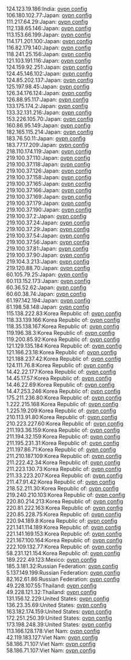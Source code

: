 124.123.19.186:India: [ovpn config](vpn/124_123_19_186.ovpn)  
106.180.102.77:Japan: [ovpn config](vpn/106_180_102_77.ovpn)  
111.217.64.29:Japan: [ovpn config](vpn/111_217_64_29.ovpn)  
112.138.65.146:Japan: [ovpn config](vpn/112_138_65_146.ovpn)  
113.153.66.199:Japan: [ovpn config](vpn/113_153_66_199.ovpn)  
114.171.201.100:Japan: [ovpn config](vpn/114_171_201_100.ovpn)  
116.82.179.140:Japan: [ovpn config](vpn/116_82_179_140.ovpn)  
118.241.25.156:Japan: [ovpn config](vpn/118_241_25_156.ovpn)  
121.103.191.116:Japan: [ovpn config](vpn/121_103_191_116.ovpn)  
124.159.92.251:Japan: [ovpn config](vpn/124_159_92_251.ovpn)  
124.45.146.102:Japan: [ovpn config](vpn/124_45_146_102.ovpn)  
124.85.202.137:Japan: [ovpn config](vpn/124_85_202_137.ovpn)  
125.197.98.45:Japan: [ovpn config](vpn/125_197_98_45.ovpn)  
126.34.176.124:Japan: [ovpn config](vpn/126_34_176_124.ovpn)  
126.88.95.117:Japan: [ovpn config](vpn/126_88_95_117.ovpn)  
133.175.174.2:Japan: [ovpn config](vpn/133_175_174_2.ovpn)  
133.32.131.216:Japan: [ovpn config](vpn/133_32_131_216.ovpn)  
153.226.105.70:Japan: [ovpn config](vpn/153_226_105_70.ovpn)  
160.86.95.149:Japan: [ovpn config](vpn/160_86_95_149.ovpn)  
182.165.115.214:Japan: [ovpn config](vpn/182_165_115_214.ovpn)  
183.76.50.11:Japan: [ovpn config](vpn/183_76_50_11.ovpn)  
183.77.17.209:Japan: [ovpn config](vpn/183_77_17_209.ovpn)  
218.110.174.119:Japan: [ovpn config](vpn/218_110_174_119.ovpn)  
219.100.37.110:Japan: [ovpn config](vpn/219_100_37_110.ovpn)  
219.100.37.118:Japan: [ovpn config](vpn/219_100_37_118.ovpn)  
219.100.37.126:Japan: [ovpn config](vpn/219_100_37_126.ovpn)  
219.100.37.158:Japan: [ovpn config](vpn/219_100_37_158.ovpn)  
219.100.37.165:Japan: [ovpn config](vpn/219_100_37_165.ovpn)  
219.100.37.166:Japan: [ovpn config](vpn/219_100_37_166.ovpn)  
219.100.37.169:Japan: [ovpn config](vpn/219_100_37_169.ovpn)  
219.100.37.179:Japan: [ovpn config](vpn/219_100_37_179.ovpn)  
219.100.37.190:Japan: [ovpn config](vpn/219_100_37_190.ovpn)  
219.100.37.2:Japan: [ovpn config](vpn/219_100_37_2.ovpn)  
219.100.37.24:Japan: [ovpn config](vpn/219_100_37_24.ovpn)  
219.100.37.29:Japan: [ovpn config](vpn/219_100_37_29.ovpn)  
219.100.37.54:Japan: [ovpn config](vpn/219_100_37_54.ovpn)  
219.100.37.56:Japan: [ovpn config](vpn/219_100_37_56.ovpn)  
219.100.37.81:Japan: [ovpn config](vpn/219_100_37_81.ovpn)  
219.100.37.90:Japan: [ovpn config](vpn/219_100_37_90.ovpn)  
219.104.3.213:Japan: [ovpn config](vpn/219_104_3_213.ovpn)  
219.120.88.70:Japan: [ovpn config](vpn/219_120_88_70.ovpn)  
60.105.79.25:Japan: [ovpn config](vpn/60_105_79_25.ovpn)  
60.113.152.173:Japan: [ovpn config](vpn/60_113_152_173.ovpn)  
60.36.52.62:Japan: [ovpn config](vpn/60_36_52_62.ovpn)  
60.60.38.74:Japan: [ovpn config](vpn/60_60_38_74.ovpn)  
61.197.142.194:Japan: [ovpn config](vpn/61_197_142_194.ovpn)  
61.198.58.148:Japan: [ovpn config](vpn/61_198_58_148.ovpn)  
115.138.222.83:Korea Republic of: [ovpn config](vpn/115_138_222_83.ovpn)  
118.33.139.166:Korea Republic of: [ovpn config](vpn/118_33_139_166.ovpn)  
118.35.138.167:Korea Republic of: [ovpn config](vpn/118_35_138_167.ovpn)  
119.196.38.3:Korea Republic of: [ovpn config](vpn/119_196_38_3.ovpn)  
119.200.85.92:Korea Republic of: [ovpn config](vpn/119_200_85_92.ovpn)  
121.129.135.184:Korea Republic of: [ovpn config](vpn/121_129_135_184.ovpn)  
121.166.23.18:Korea Republic of: [ovpn config](vpn/121_166_23_18.ovpn)  
121.188.237.42:Korea Republic of: [ovpn config](vpn/121_188_237_42.ovpn)  
124.111.76.8:Korea Republic of: [ovpn config](vpn/124_111_76_8.ovpn)  
14.42.22.177:Korea Republic of: [ovpn config](vpn/14_42_22_177.ovpn)  
14.45.17.57:Korea Republic of: [ovpn config](vpn/14_45_17_57.ovpn)  
14.46.22.69:Korea Republic of: [ovpn config](vpn/14_46_22_69.ovpn)  
14.47.253.246:Korea Republic of: [ovpn config](vpn/14_47_253_246.ovpn)  
175.211.236.80:Korea Republic of: [ovpn config](vpn/175_211_236_80.ovpn)  
1.222.215.168:Korea Republic of: [ovpn config](vpn/1_222_215_168.ovpn)  
1.225.19.209:Korea Republic of: [ovpn config](vpn/1_225_19_209.ovpn)  
210.113.91.80:Korea Republic of: [ovpn config](vpn/210_113_91_80.ovpn)  
210.223.227.60:Korea Republic of: [ovpn config](vpn/210_223_227_60.ovpn)  
211.193.36.159:Korea Republic of: [ovpn config](vpn/211_193_36_159.ovpn)  
211.194.32.159:Korea Republic of: [ovpn config](vpn/211_194_32_159.ovpn)  
211.195.231.31:Korea Republic of: [ovpn config](vpn/211_195_231_31.ovpn)  
211.197.86.71:Korea Republic of: [ovpn config](vpn/211_197_86_71.ovpn)  
211.210.187.109:Korea Republic of: [ovpn config](vpn/211_210_187_109.ovpn)  
211.222.42.34:Korea Republic of: [ovpn config](vpn/211_222_42_34.ovpn)  
211.223.130.73:Korea Republic of: [ovpn config](vpn/211_223_130_73.ovpn)  
211.33.223.207:Korea Republic of: [ovpn config](vpn/211_33_223_207.ovpn)  
211.47.91.42:Korea Republic of: [ovpn config](vpn/211_47_91_42.ovpn)  
218.52.211.30:Korea Republic of: [ovpn config](vpn/218_52_211_30.ovpn)  
219.240.210.103:Korea Republic of: [ovpn config](vpn/219_240_210_103.ovpn)  
220.80.214.213:Korea Republic of: [ovpn config](vpn/220_80_214_213.ovpn)  
220.81.222.163:Korea Republic of: [ovpn config](vpn/220_81_222_163.ovpn)  
220.85.228.75:Korea Republic of: [ovpn config](vpn/220_85_228_75.ovpn)  
220.94.189.8:Korea Republic of: [ovpn config](vpn/220_94_189_8.ovpn)  
221.141.114.189:Korea Republic of: [ovpn config](vpn/221_141_114_189.ovpn)  
221.141.169.153:Korea Republic of: [ovpn config](vpn/221_141_169_153.ovpn)  
221.167.100.164:Korea Republic of: [ovpn config](vpn/221_167_100_164.ovpn)  
222.109.132.77:Korea Republic of: [ovpn config](vpn/222_109_132_77.ovpn)  
58.231.121.154:Korea Republic of: [ovpn config](vpn/58_231_121_154.ovpn)  
189.222.49.123:Mexico: [ovpn config](vpn/189_222_49_123.ovpn)  
185.3.181.32:Russian Federation: [ovpn config](vpn/185_3_181_32.ovpn)  
5.137.149.199:Russian Federation: [ovpn config](vpn/5_137_149_199.ovpn)  
82.162.61.86:Russian Federation: [ovpn config](vpn/82_162_61_86.ovpn)  
49.228.107.55:Thailand: [ovpn config](vpn/49_228_107_55.ovpn)  
49.228.121.32:Thailand: [ovpn config](vpn/49_228_121_32.ovpn)  
131.156.12.229:United States: [ovpn config](vpn/131_156_12_229.ovpn)  
136.23.35.69:United States: [ovpn config](vpn/136_23_35_69.ovpn)  
163.182.174.159:United States: [ovpn config](vpn/163_182_174_159.ovpn)  
172.251.250.39:United States: [ovpn config](vpn/172_251_250_39.ovpn)  
173.198.248.39:United States: [ovpn config](vpn/173_198_248_39.ovpn)  
113.166.128.178:Viet Nam: [ovpn config](vpn/113_166_128_178.ovpn)  
42.119.183.127:Viet Nam: [ovpn config](vpn/42_119_183_127.ovpn)  
58.186.71.107:Viet Nam: [ovpn config](vpn/58_186_71_107.ovpn)  
58.186.71.107:Viet Nam: [ovpn config](vpn/58_186_71_107.ovpn)  
